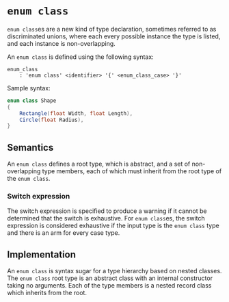 
# `enum class`

`enum class`es are a new kind of type declaration, sometimes referred to as discriminated unions,
where each every possible instance the type is listed, and each instance is non-overlapping.

An `enum class` is defined using the following syntax:

```
enum_class
    : 'enum class' <identifier> '{' <enum_class_case> '}'

```

Sample syntax:

```C#
enum class Shape
{
    Rectangle(float Width, float Length),
    Circle(float Radius),
}
```

## Semantics

An `enum class` defines a root type, which is abstract, and a set of non-overlapping type
members, each of which must inherit from the root type of the `enum class`. 

### Switch expression

The switch expression is specified to produce a warning if it cannot be determined that
the switch is exhaustive. For `enum class`es, the switch expression is considered exhaustive
if the input type is the `enum class` type and there is an arm for every case type.


## Implementation

An `enum class` is syntax sugar for a type hierarchy based on nested classes. The `enum class`
root type is an abstract class with an internal constructor taking no arguments. Each of the
type members is a nested record class which inherits from the root.